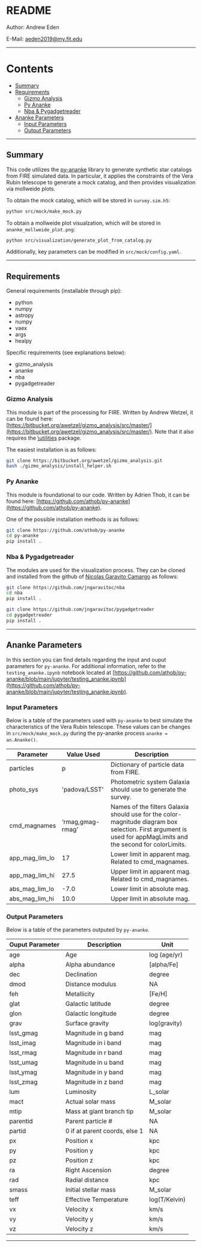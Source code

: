 # README

Author: Andrew Eden

E-Mail: aeden2019@my.fit.edu

---

# Contents

* [Summary](#summary)
* [Requirements](#requirements)
    * [Gizmo Analysis](#requirements-gizmo-analysis)
    * [Py Ananke](#requirements-py-ananke)
    * [Nba & Pygadgetreader](#requirements-nba-pygadgetreader)
* [Ananke Parameters](#ananke-parameters)
    * [Input Parameters](#ananke-parameters-input) 
    * [Output Parameters](#ananke-parameters-output)

---

## Summary <a name="summary"></a>

This code utilizes the [py-ananke](https://arxiv.org/abs/2312.02268) library to generate synthetic star catalogs from FIRE simulated data. In particular, it applies the constraints of the Vera Rubin telescope to generate a mock catalog, and then provides visualization via mollweide plots. 

To obtain the mock catalog, which will be stored in `survey.sim.h5`: 

```Bash
python src/mock/make_mock.py
```

To obtain a mollweide plot visualzation, which will be stored in `ananke_mollweide_plot.png`:

```Bash
python src/visualization/generate_plot_from_catalog.py
```

Additionally, key parameters can be modified in `src/mock/config.yaml`.

---

## Requirements <a name="requirements"></a>

General requirements (installable through pip):
* python
* numpy
* astropy
* numpy
* vaex
* args
* healpy

Specific requirements (see explanations below): 
* gizmo_analysis
* ananke
* nba
* pygadgetreader

### Gizmo Analysis <a name="requirements-gizmo-analysis"></a> 

This module is part of the processing for FIRE. Written by Andrew Wetzel, it can be found here: [https://bitbucket.org/awetzel/gizmo_analysis/src/master/](https://bitbucket.org/awetzel/gizmo_analysis/src/master/). Note that it also requires the [\utilities](https://bitbucket.org/awetzel/utilities/src/master/) package.  

The easiest installation is as follows:

```Bash 
git clone https://bitbucket.org/awetzel/gizmo_analysis.git
bash ./gizmo_analysis/install_helper.sh
```

### Py Ananke <a name="requirements-py-ananke"></a> 

This module is foundational to our code.  Written by Adrien Thob, it can be found here: [https://github.com/athob/py-ananke](https://github.com/athob/py-ananke). 

One of the possible installation methods is as follows:
```Bash
git clone https://github.com/athob/py-ananke
cd py-ananke
pip install .

```

### Nba & Pygadgetreader <a name="requirements-nba-pygadgetreader"></a> 

The modules are used for the visualization process. They can be cloned and installed from the github of [Nicolas Garavito Camargo](https://github.com/jngaravitoc) as follows:

```Bash
git clone https://github.com/jngaravitoc/nba
cd nba
pip install .
```

```Bash 
git clone https://github.com/jngaravitoc/pygadgetreader
cd pygadgetreader
pip install .
```

---

## Ananke Parameters <a name="ananke-parameters"></a> 

In this section you can find details regarding the input and ouput parameters for `py-ananke`. For additional information, refer to the `testing_ananke.ipynb` notebook located at [https://github.com/athob/py-ananke/blob/main/jupyter/testing_ananke.ipynb](https://github.com/athob/py-ananke/blob/main/jupyter/testing_ananke.ipynb). 

### Input Parameters <a name="ananke-parameters-input"></a> 

Below is a table of the parameters used with `py-ananke` to best simulate the characteristics of the Vera Rubin telescope. These values can be changes in `src/mock/make_mock.py` during the py-ananke process `ananke = an.Ananke()`.

| Parameter      | Value Used       | Description                                                   |
| -------------- | ---------------- | ------------------------------------------                    |
| particles      | p                | Dictionary of particle data from FIRE.                        |
| photo_sys      | 'padova/LSST'    | Photometric system Galaxia should use to generate the survey. |
| cmd_magnames   | ‘rmag,gmag-rmag’ | Names of the filters Galaxia should use for the color-magnitude diagram box selection. First argument is used for appMagLimits and the second for colorLimits.                             |
| app_mag_lim_lo | 17               | Lower limit in apparent mag. Related to cmd_magnames.         |
| app_mag_lim_hi | 27.5             | Upper limit in apparent mag. Related to cmd_magnames.         |
| abs_mag_lim_lo | -7.0             | Lower limit in absolute mag.                                  |
| abs_mag_lim_hi | 10.0             | Upper limit in absolute mag.                                  |

### Output Parameters <a name="ananke-parameters-output"></a> 

Below is a table of the parameters outputed by `py-ananke`. 

| Ouput Parameter | Description                   | Unit          |
| --------------- | ----------------------------- | ------------- |
| age             | Age                           | log (age/yr)  |
| alpha           | Alpha abundance               | [alpha/Fe]    |
| dec             | Declination                   | degree        |
| dmod            | Distance modulus              | NA            |
| feh             | Metallicity                   | [Fe/H]        |
| glat            | Galactic latitude             | degree        |
| glon            | Galactic longitude            | degree        |
| grav            | Surface gravity               | log(gravity)  |
| lsst_gmag       | Magnitude in g band           | mag           |
| lsst_imag       | Magnitude in i band           | mag           |
| lsst_rmag       | Magnitude in r band           | mag           |
| lsst_umag       | Magnitude in u band           | mag           |
| lsst_ymag       | Magnitude in y band           | mag           |
| lsst_zmag       | Magnitude in z band           | mag           |
| lum             | Luminosity                    | L_solar       |
| mact            | Actual solar mass             | M_solar       |
| mtip            | Mass at giant branch tip      | M_solar       |
| parentid        | Parent particle #             | NA            |
| partid          | 0 if at parent coords, else 1 | NA            |
| px              | Position x                    | kpc           |
| py              | Position y                    | kpc           |
| pz              | Position z                    | kpc           |
| ra              | Right Ascension               | degree        |
| rad             | Radial distance               | kpc           |
| smass           | Initial stellar mass          | M_solar       |
| teff            | Effective Temperature         | log(T/Kelvin) |
| vx              | Velocity x                    | km/s          |
| vy              | Velocity y                    | km/s          |
| vz              | Velocity z                    | km/s          |

---

